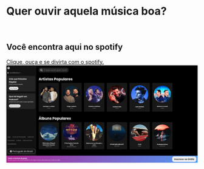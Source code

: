 <h1>Quer ouvir aquela música boa?</h1>
<br>
<h2>Você encontra aqui no spotify</h2>
<a href="https://wellitonsansao07.github.io/Spotify.music/">Clique, ouça e se divirta com o spotify.</a>
<br>
<img src="https://github.com/wellitonsansao07/Spotify.music/blob/main/img/replica%20spotify.png?raw=true" />
